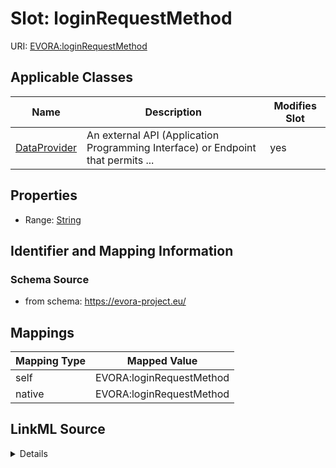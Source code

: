 

# Slot: loginRequestMethod



URI: [EVORA:loginRequestMethod](https://evora-project.eu/loginRequestMethod)



<!-- no inheritance hierarchy -->





## Applicable Classes

| Name | Description | Modifies Slot |
| --- | --- | --- |
| [DataProvider](DataProvider.md) | An external API (Application Programming Interface) or Endpoint that permits ... |  yes  |







## Properties

* Range: [String](String.md)





## Identifier and Mapping Information







### Schema Source


* from schema: https://evora-project.eu/




## Mappings

| Mapping Type | Mapped Value |
| ---  | ---  |
| self | EVORA:loginRequestMethod |
| native | EVORA:loginRequestMethod |




## LinkML Source

<details>
```yaml
name: loginRequestMethod
from_schema: https://evora-project.eu/
rank: 1000
alias: loginRequestMethod
domain_of:
- DataProvider
range: string

```
</details>